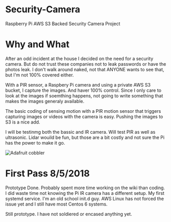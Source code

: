 # Security-Camera
Raspberry Pi AWS S3 Backed Security Camera Project

# Why and What
After an odd incident at the house I decided on the need for a security camera.  But do not trust these companies not to leak passwords or have the photos leak. I don't walk around naked, not that ANYONE wants to see that, but I'm not 100% covered either.


With a PIR sensor, a Raspbery Pi camera and using a private AWS S3 bucket, I capture the images. And haver 100% control.  Since I only care to look at the images if soemthing happens, not going to write something that makes the images generaly available.


The basic coding of sensing motion with a PIR motion sensor that triggers capturing images or videos with the camera is easy.  Pushing the images to S3 is a nice add.

I will be testinmg both the bassic and IR camera. Will test PIR as well as ultrasonic.  Lidar wouild be fun, but those are a bit costly and not sure the Pi has the power to make it go.

![Adafruit cobbler](https://github.com/mpechner/Security-Camera/wiki/images/prototype.jpg)

# First Pass 8/5/2018
Prototype Done.  Probably spent more time working on the wiki than coding.  I did waste time not knowing the Pi IR camera has a different setup. My first systemd service.  I'm an old school init.d guy.  AWS Linux has not forced the issue yet and I still have most Centos 6 systems.

Still prototype.  I have not soldiered or encased anything yet.
